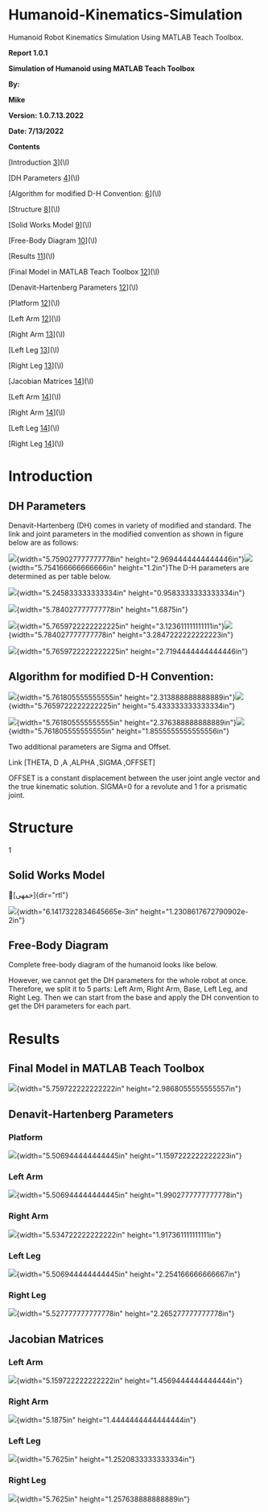 # Humanoid-Kinematics-Simulation
Humanoid Robot Kinematics Simulation Using MATLAB Teach Toolbox.

**Report 1.0.1**

**Simulation of Humanoid using MATLAB Teach Toolbox**

**By:**

**Mike**

**Version: 1.0.7.13.2022**

**Date: 7/13/2022**

**Contents**

[Introduction [3](#introduction)](\l)

[DH Parameters [4](#dh-parameters)](\l)

[Algorithm for modified D-H Convention:
[6](#algorithm-for-modified-d-h-convention)](\l)

[Structure [8](#structure)](\l)

[Solid Works Model [9](#solid-works-model)](\l)

[Free-Body Diagram [10](#free-body-diagram)](\l)

[Results [11](#results)](\l)

[Final Model in MATLAB Teach Toolbox
[12](#final-model-in-matlab-teach-toolbox)](\l)

[Denavit-Hartenberg Parameters [12](#denavit-hartenberg-parameters)](\l)

[Platform [12](#platform)](\l)

[Left Arm [12](#left-arm)](\l)

[Right Arm [13](#right-arm)](\l)

[Left Leg [13](#left-leg)](\l)

[Right Leg [13](#right-leg)](\l)

[Jacobian Matrices [14](#jacobian-matrices)](\l)

[Left Arm [14](#left-arm-1)](\l)

[Right Arm [14](#right-arm-1)](\l)

[Left Leg [14](#left-leg-1)](\l)

[Right Leg [14](#right-leg-1)](\l)

# 

# Introduction

## DH Parameters

Denavit-Hartenberg (DH) comes in variety of modified and standard. The
link and joint parameters in the modified convention as shown in figure
below are as follows:

![](media/image1.png){width="5.759027777777778in"
height="2.9694444444444446in"}![](media/image2.png){width="5.754166666666666in"
height="1.2in"}The D-H parameters are determined as per table below.

![](media/image3.png){width="5.245833333333334in"
height="0.9583333333333334in"}

![](media/image4.png){width="5.784027777777778in" height="1.6875in"}

![](media/image5.png){width="5.7659722222222225in"
height="3.123611111111111in"}![](media/image4.png){width="5.784027777777778in"
height="3.2847222222222223in"}

![](media/image6.png){width="5.7659722222222225in"
height="2.7194444444444446in"}

## Algorithm for modified D-H Convention:

![](media/image7.png){width="5.761805555555555in"
height="2.313888888888889in"}![](media/image8.png){width="5.7659722222222225in"
height="5.433333333333334in"}

![](media/image7.png){width="5.761805555555555in"
height="2.376388888888889in"}![](media/image7.png){width="5.761805555555555in"
height="1.8555555555555556in"}

Two additional parameters are Sigma and Offset.

Link \[THETA, D ,A ,ALPHA ,SIGMA ,OFFSET\]

OFFSET is a constant displacement between the user joint angle vector
and the true kinematic solution. SIGMA=0 for a revolute and 1 for a
prismatic joint.

# 

# Structure

1

## Solid Works Model

[ُخمهی]{dir="rtl"}

![](media/image9.png){width="6.1417322834645665e-3in"
height="1.2308617672790902e-2in"}

## Free-Body Diagram

Complete free-body diagram of the humanoid looks like below.

However, we cannot get the DH parameters for the whole robot at once.
Therefore, we split it to 5 parts: Left Arm, Right Arm, Base, Left Leg,
and Right Leg. Then we can start from the base and apply the DH
convention to get the DH parameters for each part.

# 

# Results

## Final Model in MATLAB Teach Toolbox

![](media/image10.png){width="5.759722222222222in"
height="2.9868055555555557in"}

## Denavit-Hartenberg Parameters

### Platform

![](media/image11.png){width="5.506944444444445in"
height="1.1597222222222223in"}

### Left Arm

![](media/image12.png){width="5.506944444444445in"
height="1.9902777777777778in"}

### Right Arm

![](media/image13.png){width="5.534722222222222in"
height="1.917361111111111in"}

### Left Leg

![](media/image14.png){width="5.506944444444445in"
height="2.254166666666667in"}

### Right Leg

![](media/image15.png){width="5.527777777777778in"
height="2.265277777777778in"}

## Jacobian Matrices

### Left Arm

![](media/image16.png){width="5.159722222222222in"
height="1.4569444444444444in"}

### Right Arm

![](media/image17.png){width="5.1875in" height="1.4444444444444444in"}

### Left Leg

![](media/image18.png){width="5.7625in" height="1.2520833333333334in"}

### Right Leg

![](media/image19.png){width="5.7625in" height="1.257638888888889in"}
